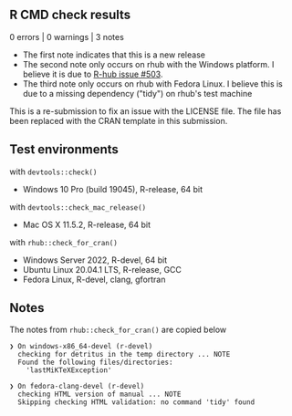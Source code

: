 ## R CMD check results

0 errors | 0 warnings | 3 notes

* The first note indicates that this is a new release
* The second note only occurs on rhub with the Windows platform. I believe it is due to [R-hub issue #503](https://github.com/r-hub/rhub/issues/503).
* The third note only occurs on rhub with Fedora Linux. I believe this is due to a missing dependency ("tidy") on rhub's test machine 

This is a re-submission to fix an issue with the LICENSE file. The file has been replaced with the CRAN template in this submission.

## Test environments

with `devtools::check()`

* Windows 10 Pro (build 19045), R-release, 64 bit

with `devtools::check_mac_release()`

* Mac OS X 11.5.2, R-release, 64 bit

with `rhub::check_for_cran()`

* Windows Server 2022, R-devel, 64 bit
* Ubuntu Linux 20.04.1 LTS, R-release, GCC
* Fedora Linux, R-devel, clang, gfortran

## Notes

The notes from `rhub::check_for_cran()` are copied below

```
❯ On windows-x86_64-devel (r-devel)
  checking for detritus in the temp directory ... NOTE
  Found the following files/directories:
    'lastMiKTeXException'
```

```
❯ On fedora-clang-devel (r-devel)
  checking HTML version of manual ... NOTE
  Skipping checking HTML validation: no command 'tidy' found
```

